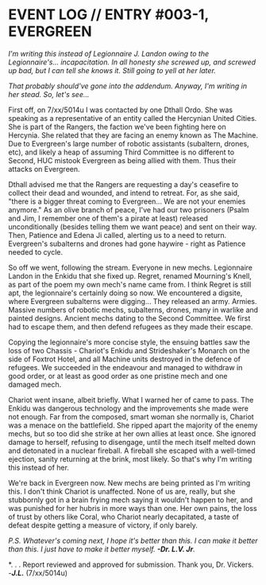 # EVENT LOG // ENTRY #003-1, EVERGREEN

*I'm writing this instead of Legionnaire J. Landon owing to the Legionnaire's... incapacitation.*
*In all honesty she screwed up, and screwed up bad, but I can tell she knows it.*
*Still going to yell at her later.*

*That probably should've gone into the addendum. Anyway, I'm writing in her stead. So, let's see...*

First off, on 7/xx/5014u I was contacted by one Dthall Ordo. She was speaking as a representative of an entity called the Hercynian United Cities. She is part of the Rangers, the faction we've been fighting here on Hercynia. She related that they are facing an enemy known as The Machine. Due to Evergreen's large number of robotic assistants (subaltern, drones, etc), and likely a heap of assuming Third Committee is no different to Second, HUC mistook Evergreen as being allied with them. Thus their attacks on Evergreen. 

Dthall advised me that the Rangers are requesting a day's ceasefire to collect their dead and wounded, and intend to retreat. For, as she said, "there is a bigger threat coming to Evergreen... We are not your enemies anymore." As an olive branch of peace, I've had our two prisoners (Psalm and Jim, I remember one of them's a pirate at least) released unconditionally (besides telling them we want peace) and sent on their way. Then, Patience and Edena Ji called, alerting us to a need to return. Evergreen's subalterns and drones had gone haywire - right as Patience needed to cycle. 

So off we went, following the stream. Everyone in new mechs. Legionnaire Landon in the Enkidu that she fixed up. Regret, renamed Mourning's Knell, as part of the poem my own mech's name came from. I think Regret is still apt, the legionnaire's certainly doing so now. We encountered a digsite, where Evergreen subalterns were digging... They released an army. Armies. Massive numbers of robotic mechs, subalterns, drones, many in warlike and painted designs. Ancient mechs dating to the Second Committee. We first had to escape them, and then defend refugees as they made their escape.

Copying the legionnaire's more concise style, the ensuing battles saw the loss of two Chassis - Chariot's Enkidu and Strideshaker's Monarch on the side of Foxtrot Hotel, and all Machine units destroyed in the defence of refugees. We succeeded in the endeavour and managed to withdraw in good order, or at least as good order as one pristine mech and one damaged mech. 

Chariot went insane, albeit briefly. What I warned her of came to pass. The Enkidu was dangerous technology and the improvements she made were not enough. Far from the composed, smart woman she normally is, Chariot was a menace on the battlefield. She ripped apart the majority of the enemy mechs, but so too did she strike at her own allies at least once. She ignored damage to herself, refusing to disengage, until the mech itself melted down and detonated in a nuclear fireball. A fireball she escaped with a well-timed ejection, sanity returning at the brink, most likely. So that's why I'm writing this instead of her.

We're back in Evergreen now. New mechs are being printed as I'm writing this. I don't think Chariot is unaffected. None of us are, really, but she stubbornly got in a brain frying mech saying it wouldn't happen to her, and was punished for her hubris in more ways than one. Her own pains, the loss of trust by others like Coral, who Chariot nearly decapitated, a taste of defeat despite getting a measure of victory, if only barely. 

*P.S. Whatever's coming next, I hope it's better than this.
I can make it better than this.
I just have to make it better myself. **-Dr. L.V. Jr**.*

*. . . Report reviewed and approved for submission. Thank you, Dr. Vickers. -***J.L.*** (7/xx/5014u)
